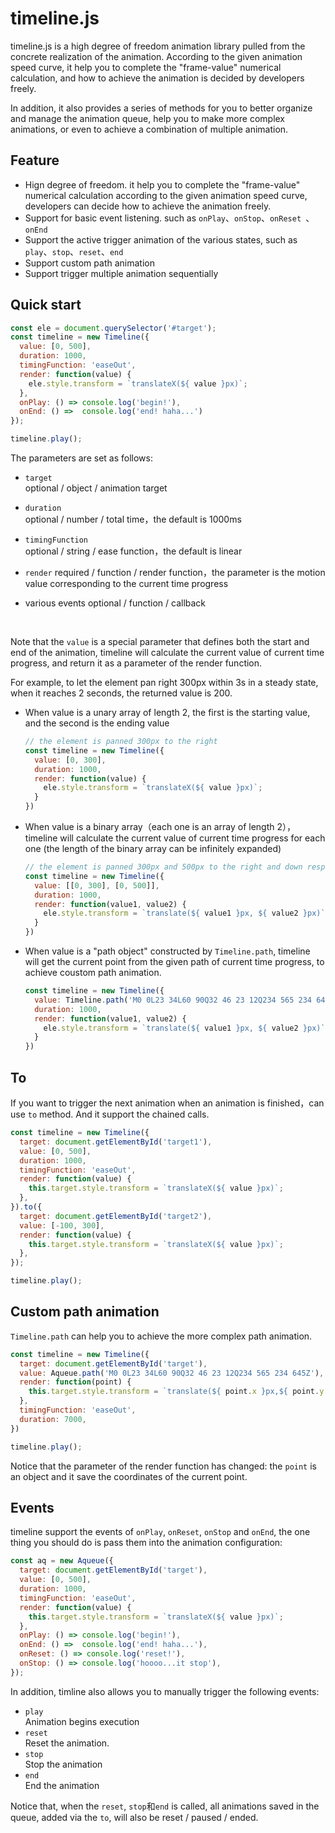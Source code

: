# timeline.js

timeline.js is a high degree of freedom animation library pulled from the concrete realization of the animation. According to the given animation speed curve, it help you to complete the "frame-value" numerical calculation, and how to achieve the animation is decided by developers freely. 

In addition, it also provides a series of methods for you to better organize and manage the animation queue, help you to make more complex animations, or even to achieve a combination of multiple animation.



## Feature

* Hign degree of freedom. it help you to complete the "frame-value" numerical calculation according to the given animation speed curve, developers can decide how to achieve the animation freely. 
* Support for basic event listening. such as ```onPlay```、```onStop```、```onReset ```、```onEnd```
* Support the active trigger animation of the various states, such as ```play```、```stop```、```reset```、```end```
* Support custom path animation
* Support trigger multiple animation sequentially




## Quick start

```javascript
const ele = document.querySelector('#target');
const timeline = new Timeline({
  value: [0, 500], 
  duration: 1000,
  timingFunction: 'easeOut', 
  render: function(value) {
    ele.style.transform = `translateX(${ value }px)`;
  }, 
  onPlay: () => console.log('begin!'),
  onEnd: () =>  console.log('end! haha...')
});

timeline.play();
```

The parameters are set as follows:

* ```target```  
  optional / object / animation target

* ```duration```  
  optional / number / total time，the default is 1000ms

* ```timingFunction```  
  optional / string / ease function，the default is linear

* ```render```
  required / function / render function，the parameter is the motion value corresponding to the current time progress

* various events
  optional / function / callback

  ​


Note that the ```value``` is a special parameter that defines both the start and end of the animation, timeline will calculate the current value of current time progress, and return it as a parameter of the render function.

For example, to let the element pan right 300px within 3s in a steady state, when it reaches 2 seconds, the returned value is 200.

* When value is a unary array of length 2, the first is the starting value, and the second is the ending value

  ```javascript
  // the element is panned 300px to the right
  const timeline = new Timeline({
    value: [0, 300],
    duration: 1000,
    render: function(value) {
      ele.style.transform = `translateX(${ value }px)`;
    }
  })
  ```

* When value is a binary array（each one is an array of length 2），timeline will calculate the current value of current time progress for each one (the length of the binary array can be infinitely expanded)

  ```Javascript
  // the element is panned 300px and 500px to the right and down respectively.
  const timeline = new Timeline({
    value: [[0, 300], [0, 500]],
    duration: 1000,
    render: function(value1, value2) {
      ele.style.transform = `translate(${ value1 }px, ${ value2 }px)`;
    }
  })
  ```

* When value is a "path object" constructed by ```Timeline.path```, timeline will get the current point from the given path of current time progress, to achieve coustom path animation.

  ```javascript
  const timeline = new Timeline({
    value: Timeline.path('M0 0L23 34L60 90Q32 46 23 12Q234 565 234 645Z'),
    duration: 1000,
    render: function(value1, value2) {
      ele.style.transform = `translate(${ value1 }px, ${ value2 }px)`;
    }
  })
  ```



## To

If you want to trigger the next animation when an animation is finished，can use ```to``` method. And it support the chained calls.

```javascript
const timeline = new Timeline({
  target: document.getElementById('target1'), 
  value: [0, 500], 
  duration: 1000, 
  timingFunction: 'easeOut',
  render: function(value) {
    this.target.style.transform = `translateX(${ value }px)`;
  }, 
}).to({
  target: document.getElementById('target2'),
  value: [-100, 300],
  render: function(value) {
    this.target.style.transform = `translateX(${ value }px)`;
  },
});

timeline.play();
```



## Custom path animation

```Timeline.path``` can help you to achieve the more complex path animation.

```javascript
const timeline = new Timeline({
  target: document.getElementById('target'),
  value: Aqueue.path('M0 0L23 34L60 90Q32 46 23 12Q234 565 234 645Z'),
  render: function(point) {
    this.target.style.transform = `translate(${ point.x }px,${ point.y }px)`
  },
  timingFunction: 'easeOut',
  duration: 7000,
})

timeline.play();
```

Notice that the parameter of the render function has changed: the ```point``` is an object and it save the coordinates of the current point.




## Events

timeline support the events of ```onPlay```, ```onReset```, ```onStop``` and ```onEnd```, the one thing you should do is pass them into the animation configuration:

```javascript
const aq = new Aqueue({
  target: document.getElementById('target'), 
  value: [0, 500], 
  duration: 1000,
  timingFunction: 'easeOut', 
  render: function(value) {
    this.target.style.transform = `translateX(${ value }px)`;
  }, 
  onPlay: () => console.log('begin!'),
  onEnd: () =>  console.log('end! haha...'),
  onReset: () => console.log('reset!'),
  onStop: () => console.log('hoooo...it stop'),
});
```

In addition, timline also allows you to manually trigger the following events:

- ```play```         
  Animation begins execution
- ```reset```        
  Reset the animation.
- ```stop```          
  Stop the animation
- ```end```           
  End the animation           

Notice that, when the ```reset```, ```stop```和```end``` is called, all animations saved in the queue, added via the ```to```, will also be reset / paused / ended.   
